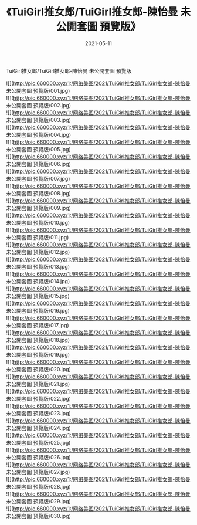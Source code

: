 ﻿---
layout: post
title:  《TuiGirl推女郎/TuiGirl推女郎-陳怡曼 未公開套圖 預覽版》
date:   2021-05-11
img: http://pic.660000.xyz/1:/网络美图/2021/TuiGirl推女郎/TuiGirl推女郎-陳怡曼 未公開套圖 預覽版/000.jpg
categories: [美女, 清纯, 唯美]
---

TuiGirl推女郎/TuiGirl推女郎-陳怡曼 未公開套圖 預覽版

 ![](http://pic.660000.xyz/1:/网络美图/2021/TuiGirl推女郎/TuiGirl推女郎-陳怡曼 未公開套圖 預覽版/001.jpg) <br>![](http://pic.660000.xyz/1:/网络美图/2021/TuiGirl推女郎/TuiGirl推女郎-陳怡曼 未公開套圖 預覽版/002.jpg) <br>![](http://pic.660000.xyz/1:/网络美图/2021/TuiGirl推女郎/TuiGirl推女郎-陳怡曼 未公開套圖 預覽版/003.jpg) <br>![](http://pic.660000.xyz/1:/网络美图/2021/TuiGirl推女郎/TuiGirl推女郎-陳怡曼 未公開套圖 預覽版/004.jpg) <br>![](http://pic.660000.xyz/1:/网络美图/2021/TuiGirl推女郎/TuiGirl推女郎-陳怡曼 未公開套圖 預覽版/005.jpg) <br>![](http://pic.660000.xyz/1:/网络美图/2021/TuiGirl推女郎/TuiGirl推女郎-陳怡曼 未公開套圖 預覽版/006.jpg) <br>![](http://pic.660000.xyz/1:/网络美图/2021/TuiGirl推女郎/TuiGirl推女郎-陳怡曼 未公開套圖 預覽版/007.jpg) <br>![](http://pic.660000.xyz/1:/网络美图/2021/TuiGirl推女郎/TuiGirl推女郎-陳怡曼 未公開套圖 預覽版/008.jpg) <br>![](http://pic.660000.xyz/1:/网络美图/2021/TuiGirl推女郎/TuiGirl推女郎-陳怡曼 未公開套圖 預覽版/009.jpg) <br>![](http://pic.660000.xyz/1:/网络美图/2021/TuiGirl推女郎/TuiGirl推女郎-陳怡曼 未公開套圖 預覽版/010.jpg) <br>![](http://pic.660000.xyz/1:/网络美图/2021/TuiGirl推女郎/TuiGirl推女郎-陳怡曼 未公開套圖 預覽版/011.jpg) <br>![](http://pic.660000.xyz/1:/网络美图/2021/TuiGirl推女郎/TuiGirl推女郎-陳怡曼 未公開套圖 預覽版/012.jpg) <br>![](http://pic.660000.xyz/1:/网络美图/2021/TuiGirl推女郎/TuiGirl推女郎-陳怡曼 未公開套圖 預覽版/013.jpg) <br>![](http://pic.660000.xyz/1:/网络美图/2021/TuiGirl推女郎/TuiGirl推女郎-陳怡曼 未公開套圖 預覽版/014.jpg) <br>![](http://pic.660000.xyz/1:/网络美图/2021/TuiGirl推女郎/TuiGirl推女郎-陳怡曼 未公開套圖 預覽版/015.jpg) <br>![](http://pic.660000.xyz/1:/网络美图/2021/TuiGirl推女郎/TuiGirl推女郎-陳怡曼 未公開套圖 預覽版/016.jpg) <br>![](http://pic.660000.xyz/1:/网络美图/2021/TuiGirl推女郎/TuiGirl推女郎-陳怡曼 未公開套圖 預覽版/017.jpg) <br>![](http://pic.660000.xyz/1:/网络美图/2021/TuiGirl推女郎/TuiGirl推女郎-陳怡曼 未公開套圖 預覽版/018.jpg) <br>![](http://pic.660000.xyz/1:/网络美图/2021/TuiGirl推女郎/TuiGirl推女郎-陳怡曼 未公開套圖 預覽版/019.jpg) <br>![](http://pic.660000.xyz/1:/网络美图/2021/TuiGirl推女郎/TuiGirl推女郎-陳怡曼 未公開套圖 預覽版/020.jpg) <br>![](http://pic.660000.xyz/1:/网络美图/2021/TuiGirl推女郎/TuiGirl推女郎-陳怡曼 未公開套圖 預覽版/021.jpg) <br>![](http://pic.660000.xyz/1:/网络美图/2021/TuiGirl推女郎/TuiGirl推女郎-陳怡曼 未公開套圖 預覽版/022.jpg) <br>![](http://pic.660000.xyz/1:/网络美图/2021/TuiGirl推女郎/TuiGirl推女郎-陳怡曼 未公開套圖 預覽版/023.jpg) <br>![](http://pic.660000.xyz/1:/网络美图/2021/TuiGirl推女郎/TuiGirl推女郎-陳怡曼 未公開套圖 預覽版/024.jpg) <br>![](http://pic.660000.xyz/1:/网络美图/2021/TuiGirl推女郎/TuiGirl推女郎-陳怡曼 未公開套圖 預覽版/025.jpg) <br>![](http://pic.660000.xyz/1:/网络美图/2021/TuiGirl推女郎/TuiGirl推女郎-陳怡曼 未公開套圖 預覽版/026.jpg) <br>![](http://pic.660000.xyz/1:/网络美图/2021/TuiGirl推女郎/TuiGirl推女郎-陳怡曼 未公開套圖 預覽版/027.jpg) <br>![](http://pic.660000.xyz/1:/网络美图/2021/TuiGirl推女郎/TuiGirl推女郎-陳怡曼 未公開套圖 預覽版/028.jpg) <br>![](http://pic.660000.xyz/1:/网络美图/2021/TuiGirl推女郎/TuiGirl推女郎-陳怡曼 未公開套圖 預覽版/029.jpg) <br>![](http://pic.660000.xyz/1:/网络美图/2021/TuiGirl推女郎/TuiGirl推女郎-陳怡曼 未公開套圖 預覽版/030.jpg) <br>